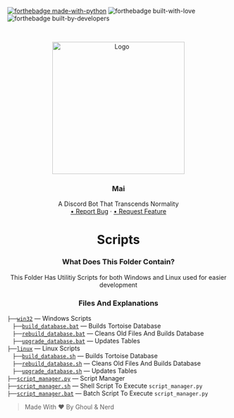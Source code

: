 [![forthebadge made-with-python](http://ForTheBadge.com/images/badges/made-with-python.svg)](https://www.python.org/) ![forthebadge built-with-love](https://forthebadge.com/images/badges/built-with-love.svg) ![forthebadge built-by-developers](https://forthebadge.com/images/badges/built-by-developers.svg)
<!-- PROJECT LOGO -->
<br />
<p align="center">
    <a href="https://github.com/xFGhoul/Mai">
    <img src="https://cdn.discordapp.com/avatars/770898395664875541/c04edaafef86e4efdff7208204e043a6.png?size=2048" alt="Logo" width="300" height="300">
    </a>
  <h3 align="center">Mai</h3>
  <p align="center">
    A Discord Bot That Transcends Normality
    </br>
    <a href="https://github.com/xFGhoul/Mai/issues">• Report Bug</a>
    ·
    <a href="https://github.com/xFGhoul/Mai/issues"> • Request Feature</a>
  </p>
</p>

<h1 align="center">Scripts</h1>

<h3 align="center">What Does This Folder Contain?</h3>
<p align="center">
  This Folder Has Utilitiy Scripts for both Windows and Linux used for easier development
</p>

<h3 align="center">Files And Explanations</h3>

`├──`[`win32`](https://github.com/xFGhoul/Mai/blob/dev/bot/scripts/win32) — Windows Scripts<br>
    &nbsp;&nbsp;&nbsp;`├──`[`build_database.bat`](https://github.com/xFGhoul/Mai/blob/dev/bot/scripts/win32/build_database.bat) — Builds Tortoise Database<br>
    &nbsp;&nbsp;&nbsp;`├──`[`rebuild_database.bat`](https://github.com/xFGhoul/Mai/blob/dev/bot/scripts/win32/rebuild_database.bat) — Cleans Old Files And Builds Database<br>
    &nbsp;&nbsp;&nbsp;`├──`[`upgrade_database.bat`](https://github.com/xFGhoul/Mai/blob/dev/bot/scripts/win32/upgrade_database.bat) — Updates Tables<br>
`├──`[`linux`](https://github.com/xFGhoul/Mai/blob/dev/bot/scripts/linux) — Linux Scripts<br>
    &nbsp;&nbsp;&nbsp;`├──`[`build_database.sh`](https://github.com/xFGhoul/Mai/blob/dev/bot/scripts/linux/build_database.sh) — Builds Tortoise Database<br>
    &nbsp;&nbsp;&nbsp;`├──`[`rebuild_database.sh`](https://github.com/xFGhoul/Mai/blob/dev/bot/scripts/linux/rebuild_database.sh) — Cleans Old Files And Builds Database<br>
    &nbsp;&nbsp;&nbsp;`├──`[`upgrade_database.sh`](https://github.com/xFGhoul/Mai/blob/dev/bot/scripts/linux/upgrade_database.sh) — Updates Tables<br>
`├──`[`script_manager.py`](https://github.com/xFGhoul/Mai/blob/dev/bot/scripts/script_manager.py) — Script Manager<br>
    `├──`[`script_manager.sh`](https://github.com/xFGhoul/Mai/blob/dev/bot/scripts/script_manager.sh) — Shell Script To Execute `script_manager.py`<br>
    `├──`[`script_manager.bat`](https://github.com/xFGhoul/Mai/blob/dev/bot/scripts/script_manager.bat) — Batch Script To Execute `script_manager.py`<br>

> Made With ❤️ By Ghoul & Nerd
